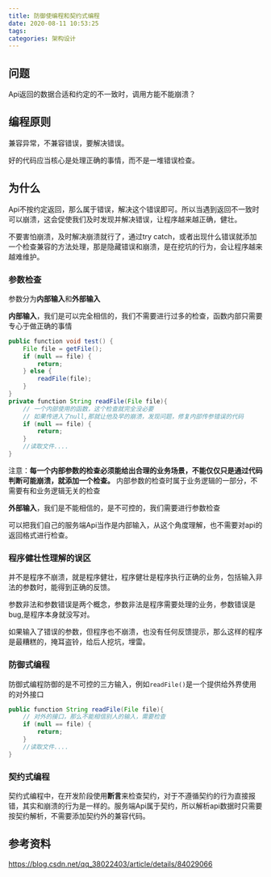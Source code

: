 ```yaml
---
title: 防御使编程和契约式编程
date: 2020-08-11 10:53:25
tags:
categories: 架构设计
---
```


## 问题
Api返回的数据合适和约定的不一致时，调用方能不能崩溃？

## 编程原则
兼容异常，不兼容错误，要解决错误。

好的代码应当核心是处理正确的事情，而不是一堆错误检查。

## 为什么
Api不按约定返回，那么属于错误，解决这个错误即可。所以当遇到返回不一致时可以崩溃，这会促使我们及时发现并解决错误，让程序越来越正确，健壮。

不要害怕崩溃，及时解决崩溃就行了，通过try catch，或者出现什么错误就添加一个检查兼容的方法处理，那是隐藏错误和崩溃，是在挖坑的行为，会让程序越来越难维护。

### 参数检查
参数分为**内部输入**和**外部输入**

**内部输入**，我们是可以完全相信的，我们不需要进行过多的检查，函数内部只需要专心于做正确的事情

```java
public function void test() {
    File file = getFile();
    if (null == file) {
        return;
    } else {
        readFile(file);
    }
}
private function String readFile(File file){
	// 一个内部使用的函数，这个检查就完全没必要
	// 如果传进入了null,那就让他及早的崩溃，发现问题，修复内部传参错误的代码
	if (null == file) {
		return;
	}
	//读取文件....
}
```

注意：**每一个内部参数的检查必须能给出合理的业务场景，不能仅仅只是通过代码判断可能崩溃，就添加一个检查。** 内部参数的检查时属于业务逻辑的一部分，不需要有和业务逻辑无关的检查

**外部输入**，我们是不能相信的，是不可控的，我们需要进行参数检查


可以把我们自己的服务端Api当作是内部输入，从这个角度理解，也不需要对api的返回格式进行检查。

### 程序健壮性理解的误区
并不是程序不崩溃，就是程序健壮，程序健壮是程序执行正确的业务，包括输入非法的参数时，能得到正确的反馈。

参数非法和参数错误是两个概念，参数非法是程序需要处理的业务，参数错误是bug,是程序本身就没写对。

如果输入了错误的参数，但程序也不崩溃，也没有任何反馈提示，那么这样的程序是最糟糕的，掩耳盗铃，给后人挖坑，埋雷。

### 防御式编程
防御式编程防御的是不可控的三方输入，例如`readFile()`是一个提供给外界使用的对外接口
```java
public function String readFile(File file){
    // 对外的接口，那么不能相信别人的输入，需要检查
	if (null == file) {
		return;
	}
	//读取文件....
}
```
### 契约式编程
契约式编程中，在开发阶段使用**断言**来检查契约，对于不遵循契约的行为直接报错，其实和崩溃的行为是一样的。服务端Api属于契约，所以解析api数据时只需要按契约解析，不需要添加契约外的兼容代码。

## 参考资料
https://blog.csdn.net/qq_38022403/article/details/84029066
